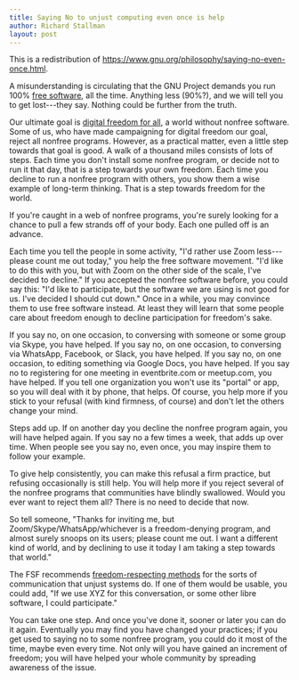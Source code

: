 ```yaml
---
title: Saying No to unjust computing even once is help
author: Richard Stallman
layout: post
---
```


This is a redistribution of <https://www.gnu.org/philosophy/saying-no-even-once.html>.

A misunderstanding is circulating that the GNU Project demands you run
100% [free software](/philosophy/free-sw.html), all the time. Anything
less (90%?), and we will tell you to get lost---they say. Nothing could
be further from the truth.

Our ultimate goal is [digital freedom for all](https://gnu.org/philosophy/free-software-even-more-important.html), a world
without nonfree software. Some of us, who have made campaigning for
digital freedom our goal, reject all nonfree programs. However, as a
practical matter, even a little step towards that goal is good. A walk
of a thousand miles consists of lots of steps. Each time you don't
install some nonfree program, or decide not to run it that day, that is
a step towards your own freedom. Each time you decline to run a nonfree
program with others, you show them a wise example of long-term thinking.
That is a step towards freedom for the world.

If you're caught in a web of nonfree programs, you're surely looking
for a chance to pull a few strands off of your body. Each one pulled off
is an advance.

Each time you tell the people in some activity, "I'd rather use Zoom
less---please count me out today," you help the free software movement.
"I'd like to do this with you, but with Zoom on the other side of the
scale, I've decided to decline." If you accepted the nonfree software
before, you could say this: "I'd like to participate, but the software
we are using is not good for us. I've decided I should cut down." Once
in a while, you may convince them to use free software instead. At least
they will learn that some people care about freedom enough to decline
participation for freedom's sake.

If you say no, on one occasion, to conversing with someone or some group
via Skype, you have helped. If you say no, on one occasion, to
conversing via WhatsApp, Facebook, or Slack, you have helped. If you say
no, on one occasion, to editing something via Google Docs, you have
helped. If you say no to registering for one meeting in eventbrite.com
or meetup.com, you have helped. If you tell one organization you won't
use its "portal" or app, so you will deal with it by phone, that helps.
Of course, you help more if you stick to your refusal (with kind
firmness, of course) and don't let the others change your mind.

Steps add up. If on another day you decline the nonfree program again,
you will have helped again. If you say no a few times a week, that adds
up over time. When people see you say no, even once, you may inspire
them to follow your example.

To give help consistently, you can make this refusal a firm practice,
but refusing occasionally is still help. You will help more if you
reject several of the nonfree programs that communities have blindly
swallowed. Would you ever want to reject them all? There is no need to
decide that now.

So tell someone, "Thanks for inviting me, but
Zoom/Skype/WhatsApp/whichever is a freedom-denying program, and almost
surely snoops on its users; please count me out. I want a different kind
of world, and by declining to use it today I am taking a step towards
that world."

The FSF recommends [freedom-respecting methods](https://www.fsf.org/blogs/community/better-than-zoom-try-these-free-software-tools-for-staying-in-touch)
for the sorts of communication that unjust systems do. If one of them
would be usable, you could add, "If we use XYZ for this conversation, or
some other libre software, I could participate."

You can take one step. And once you've done it, sooner or later you can
do it again. Eventually you may find you have changed your practices; if
you get used to saying no to some nonfree program, you could do it most
of the time, maybe even every time. Not only will you have gained an
increment of freedom; you will have helped your whole community by
spreading awareness of the issue.
